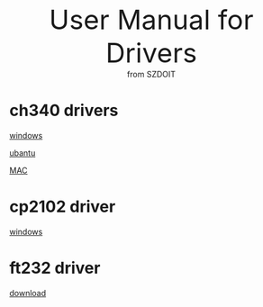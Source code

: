 <center> <font size=10> User Manual for Drivers </font></center>

<center> from SZDOIT </center>

# ch340 drivers

[windows](http://bbs.smartarduino.com/showthread.php?tid=2038)

[ubantu]()

[MAC](http://bbs.smartarduino.com/showthread.php?tid=2038)

# cp2102 driver

[windows](https://github.com/SmartArduino/DOITWiKi/blob/master/CP2102Driver(USBtoSerial).rar)

# ft232 driver

[download](https://github.com/SmartArduino/DOITWiKi/blob/master/ft232Driver.zip)
